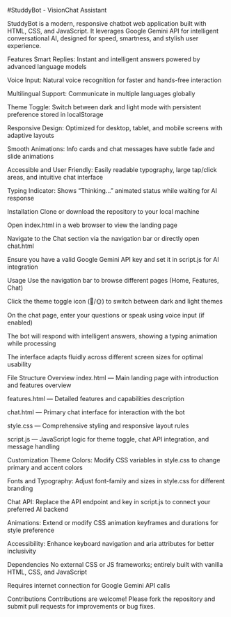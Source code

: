 #StuddyBot - VisionChat Assistant

StuddyBot is a modern, responsive chatbot web application built with HTML, CSS, and JavaScript. It leverages Google Gemini API for intelligent conversational AI, designed for speed, smartness, and stylish user experience.

Features
Smart Replies: Instant and intelligent answers powered by advanced language models

Voice Input: Natural voice recognition for faster and hands-free interaction

Multilingual Support: Communicate in multiple languages globally

Theme Toggle: Switch between dark and light mode with persistent preference stored in localStorage

Responsive Design: Optimized for desktop, tablet, and mobile screens with adaptive layouts

Smooth Animations: Info cards and chat messages have subtle fade and slide animations

Accessible and User Friendly: Easily readable typography, large tap/click areas, and intuitive chat interface

Typing Indicator: Shows “Thinking...” animated status while waiting for AI response

Installation
Clone or download the repository to your local machine

Open index.html in a web browser to view the landing page

Navigate to the Chat section via the navigation bar or directly open chat.html

Ensure you have a valid Google Gemini API key and set it in script.js for AI integration

Usage
Use the navigation bar to browse different pages (Home, Features, Chat)

Click the theme toggle icon (🌙/🌞) to switch between dark and light themes

On the chat page, enter your questions or speak using voice input (if enabled)

The bot will respond with intelligent answers, showing a typing animation while processing

The interface adapts fluidly across different screen sizes for optimal usability

File Structure Overview
index.html — Main landing page with introduction and features overview

features.html — Detailed features and capabilities description

chat.html — Primary chat interface for interaction with the bot

style.css — Comprehensive styling and responsive layout rules

script.js — JavaScript logic for theme toggle, chat API integration, and message handling

Customization
Theme Colors: Modify CSS variables in style.css to change primary and accent colors

Fonts and Typography: Adjust font-family and sizes in style.css for different branding

Chat API: Replace the API endpoint and key in script.js to connect your preferred AI backend

Animations: Extend or modify CSS animation keyframes and durations for style preference

Accessibility: Enhance keyboard navigation and aria attributes for better inclusivity

Dependencies
No external CSS or JS frameworks; entirely built with vanilla HTML, CSS, and JavaScript

Requires internet connection for Google Gemini API calls

Contributions
Contributions are welcome! Please fork the repository and submit pull requests for improvements or bug fixes.
